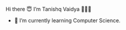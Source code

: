 Hi there 😇
I’m Tanishq Vaidya 👨🏻‍💻
- 🌱 I’m currently learning Computer Science.


<!---
tanishqvaidya10/tanishqvaidya10 is a ✨ special ✨ repository because its `README.md` (this file) appears on your GitHub profile.
You can click the Preview link to take a look at your changes.
--->
